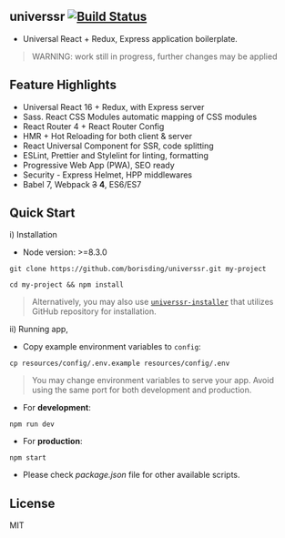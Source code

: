 ## universsr [![Build Status](https://travis-ci.org/borisding/universsr.svg?branch=master)](https://travis-ci.org/borisding/universsr)

* Universal React + Redux, Express application boilerplate.

> WARNING: work still in progress, further changes may be applied

## Feature Highlights

* Universal React 16 + Redux, with Express server
* Sass. React CSS Modules automatic mapping of CSS modules
* React Router 4 + React Router Config
* HMR + Hot Reloading for both client & server
* React Universal Component for SSR, code splitting
* ESLint, Prettier and Stylelint for linting, formatting
* Progressive Web App (PWA), SEO ready
* Security - Express Helmet, HPP middlewares
* Babel 7, Webpack ~~3~~ **4**, ES6/ES7

## Quick Start

i) Installation

* Node version: >=8.3.0

```
git clone https://github.com/borisding/universsr.git my-project

cd my-project && npm install
```

> Alternatively, you may also use [`universsr-installer`](https://github.com/borisding/universsr-installer) that utilizes GitHub repository for installation.

ii) Running app,

* Copy example environment variables to `config`:

```
cp resources/config/.env.example resources/config/.env
```

> You may change environment variables to serve your app. Avoid using the same port for both development and production.

* For **development**:

```
npm run dev
```

* For **production**:

```
npm start
```

* Please check _package.json_ file for other available scripts.

## License

MIT

